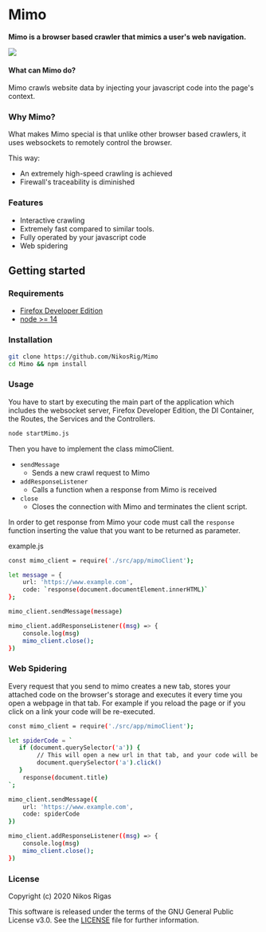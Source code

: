 # Mimo
**Mimo is a browser based crawler that mimics a user's web navigation.**

![](https://media.giphy.com/media/aewqyinCkKN1UXSZ9f/giphy.gif)


#### What can Mimo do?
Mimo crawls website data by injecting your javascript code into the page's context.


### Why Mimo?
What makes Mimo special is that unlike other browser based crawlers,
it uses websockets to remotely control the browser. 

This way: 
* An extremely high-speed crawling is achieved
* Firewall's traceability is diminished

### Features
* Interactive crawling
* Extremely fast compared to similar tools. 
* Fully operated by your javascript code
* Web spidering
 

## Getting started

### Requirements
* [Firefox Developer Edition](https://www.mozilla.org/en-US/firefox/developer/)
* [node >= 14](https://nodejs.org/en/download/)

### Installation

```bash
git clone https://github.com/NikosRig/Mimo
cd Mimo && npm install
```

### Usage

You have to start by executing the main part of the application
which includes the websocket server, Firefox Developer Edition,
the DI Container, the Routes, the Services and the Controllers.

```bash
node startMimo.js
```

Then you have to implement the class mimoClient.

* `sendMessage`
  * Sends a new crawl request to Mimo
* `addResponseListener`
  * Calls a function when a response from Mimo is received
* `close`
  * Closes the connection with Mimo and terminates the client script.

In order to get response from Mimo your code must call the `response` function
inserting the value that you want to be returned as parameter.

example.js
```bash
const mimo_client = require('./src/app/mimoClient');

let message = {
    url: 'https://www.example.com',
    code: `response(document.documentElement.innerHTML)`
};

mimo_client.sendMessage(message)

mimo_client.addResponseListener((msg) => {
    console.log(msg)
    mimo_client.close();
})
```

### Web Spidering
Every request that you send to mimo creates a new tab, 
stores your attached code on the browser's storage and executes it every time you open a webpage in that tab.
For example if you reload the page or if you click on a link your code will be re-executed. 

```bash
const mimo_client = require('./src/app/mimoClient');

let spiderCode = `
   if (document.querySelector('a')) {
        // This will open a new url in that tab, and your code will be re-executed
        document.querySelector('a').click()
   }
    response(document.title)
`;

mimo_client.sendMessage({
    url: 'https://www.example.com',
    code: spiderCode
})

mimo_client.addResponseListener((msg) => {
    console.log(msg)
    mimo_client.close();
})
```

### License

Copyright (c) 2020 Nikos Rigas

This software is released under the terms of the GNU General Public License v3.0.
See the [LICENSE](LICENSE) file for further information.










